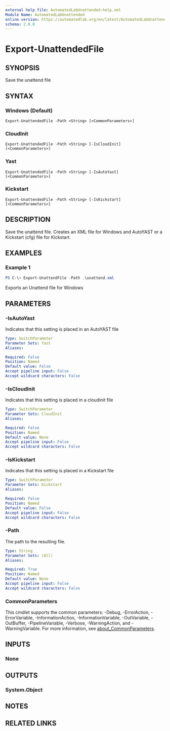```yaml
---
external help file: AutomatedLabUnattended-help.xml
Module Name: AutomatedLabUnattended
online version: https://automatedlab.org/en/latest/AutomatedLabUnattended/en-us/Export-UnattendedFile
schema: 2.0.0
---
```


# Export-UnattendedFile

## SYNOPSIS
Save the unattend file

## SYNTAX

### Windows (Default)
```
Export-UnattendedFile -Path <String> [<CommonParameters>]
```

### CloudInit
```
Export-UnattendedFile -Path <String> [-IsCloudInit] [<CommonParameters>]
```

### Yast
```
Export-UnattendedFile -Path <String> [-IsAutoYast] [<CommonParameters>]
```

### Kickstart
```
Export-UnattendedFile -Path <String> [-IsKickstart] [<CommonParameters>]
```

## DESCRIPTION
Save the unattend file.
Creates an XML file for Windows and AutoYAST or a Kickstart (cfg) file for Kickstart.

## EXAMPLES

### Example 1
```powershell
PS C:\> Export-UnattendFile -Path .\unattend.xml
```

Exports an Unattend file for Windows

## PARAMETERS

### -IsAutoYast
Indicates that this setting is placed in an AutoYAST file

```yaml
Type: SwitchParameter
Parameter Sets: Yast
Aliases:

Required: False
Position: Named
Default value: False
Accept pipeline input: False
Accept wildcard characters: False
```

### -IsCloudInit
Indicates that this setting is placed in a cloudinit file

```yaml
Type: SwitchParameter
Parameter Sets: CloudInit
Aliases:

Required: False
Position: Named
Default value: None
Accept pipeline input: False
Accept wildcard characters: False
```

### -IsKickstart
Indicates that this setting is placed in a Kickstart file

```yaml
Type: SwitchParameter
Parameter Sets: Kickstart
Aliases:

Required: False
Position: Named
Default value: False
Accept pipeline input: False
Accept wildcard characters: False
```

### -Path
The path to the resulting file.

```yaml
Type: String
Parameter Sets: (All)
Aliases:

Required: True
Position: Named
Default value: None
Accept pipeline input: False
Accept wildcard characters: False
```

### CommonParameters
This cmdlet supports the common parameters: -Debug, -ErrorAction, -ErrorVariable, -InformationAction, -InformationVariable, -OutVariable, -OutBuffer, -PipelineVariable, -Verbose, -WarningAction, and -WarningVariable. For more information, see [about_CommonParameters](http://go.microsoft.com/fwlink/?LinkID=113216).

## INPUTS

### None
## OUTPUTS

### System.Object
## NOTES

## RELATED LINKS

